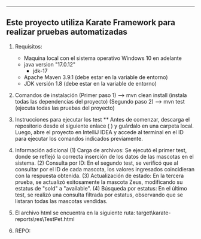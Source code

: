 --------------------------------------------------------------------------
Este proyecto utiliza Karate Framework para realizar pruebas automatizadas 
--------------------------------------------------------------------------

1. Requisitos:
    - Maquina local con el sistema operativo Windows 10 en adelante
    - java version "17.0.12"
        - jdk-17
    - Apache Maven 3.9.1 (debe estar en la variable de entorno)
    - JDK versión 1.8 (debe estar en la variable de entorno)

2. Comandos de instalación
   (Primer paso 1)  -->    mvn clean install   (instala todas las dependencias del proyecto)
   (Segundo paso 2) -->    mvn test            (ejecuta todas las pruebas del proyecto)


3. Instrucciones para ejecutar los test
   ** Antes de comenzar, descarga el repositorio desde el siguiente enlace (  ) y guárdalo en una carpeta local. Luego, abre el proyecto en IntelliJ IDEA y accede al terminal en el ID para ejecutar los comandos indicados previamente.

4. Información adicional
   (1)  Carga de archivos:         Se ejecutó el primer test, donde se reflejó la correcta inserción de los datos de las mascotas en el sistema.
   (2)  Consulta por ID:           En el segundo test, se verificó que al consultar por el ID de cada mascota, los valores ingresados coincidieran con la respuesta obtenida.
   (3)  Actualización de estado:  En la tercera prueba, se actualizó exitosamente la mascota Zeus, modificando su estatus de "sold" a "available".
   (4)  Búsqueda por estatus:  En el último test, se realizó una consulta filtrada por estatus, observando que se listaran todas las mascotas vendidas.

5. El archivo html se encuentra en la siguiente ruta: target\karate-reports\res\TestPet.html

6. REPO: 


